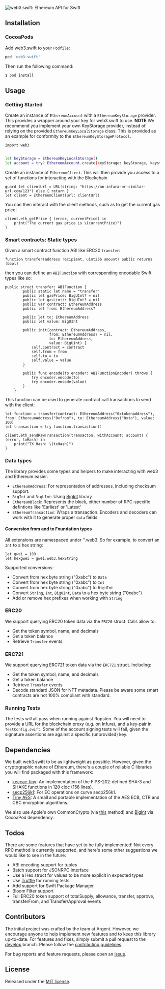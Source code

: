 ![web3.swift: Ethereum API for Swift](https://raw.github.com/argentlabs/web3.swift/master/web3swift.png)

## Installation

### CocoaPods

Add web3.swift to your `Podfile`:

```ruby
pod 'web3.swift'
```

Then run the following command:

```bash
$ pod install
```

## Usage

### Getting Started

Create an instance of `EthereumAccount`  with a `EthereumKeyStorage` provider. This provides a wrapper around your key for web3.swift to use. **NOTE** We recommend you implement your own KeyStorage provider, instead of relying on the provided `EthereumKeyLocalStorage` class. This is provided as an example for conformity to the `EthereumKeyStorageProtocol`.

```bash
import web3


let keyStorage = EthereumKeyLocalStorage()
let account = try? EthereumAccount.create(keyStorage: keyStorage, keystorePassword: "MY_PASSWORD")
```

Create an instance of `EthereumClient`. This will then provide you access to a set of functions for interacting with the Blockchain.

```
guard let clientUrl = URL(string: "https://an-infura-or-similar-url.com/123") else { return }
let client = EthereumClient(url: clientUrl)
```

You can then interact with the client methods, such as to get the current gas price:

```
client.eth_getPrice { (error, currentPrice) in
    print("The current gas price is \(currentPrice)")
}
```

### Smart contracts: Static types

Given a smart contract function ABI like ERC20 `transfer`:
```
function transfer(address recipient, uint256 amount) public returns (bool)
```

then you can define an `ABIFunction` with corresponding encodable Swift types like so:
```
public struct transfer: ABIFunction {
        public static let name = "transfer"
        public let gasPrice: BigUInt? = nil
        public let gasLimit: BigUInt? = nil
        public var contract: EthereumAddress
        public let from: EthereumAddress?

        public let to: EthereumAddress
        public let value: BigUInt

        public init(contract: EthereumAddress,
                    from: EthereumAddress? = nil,
                    to: EthereumAddress,
                    value: BigUInt) {
            self.contract = contract
            self.from = from
            self.to = to
            self.value = value
        }

        public func encode(to encoder: ABIFunctionEncoder) throws {
            try encoder.encode(to)
            try encoder.encode(value)
        }
    }
```

This function can be used to generate contract call transactions to send with the client:
```
let function = transfer(contract: EthereumAddress("0xtokenaddress"), from: EthereumAddress("0xfrom"), to: EthereumAddress("0xto"), value: 100)
let transaction = try function.transaction()

client.eth_sendRawTransaction(transacton, withAccount: account) { (error, txHash) in
    print("TX Hash: \(txHash)")
}
```

### Data types

The library provides some types and helpers to make interacting with web3 and Ethereum easier.

- `EthereumAddress`: For representation of addresses, including checksum support.
- `BigInt` and `BigUInt`: Using [BigInt](https://github.com/attaswift/BigInt) library
- `EthereumBlock`: Represents the block, either number of RPC-specific defintions like 'Earliest' or 'Latest'
- `EthereumTransaction`: Wraps a transaction. Encoders and decoders can work with it to generate proper `data` fields.

#### Conversion from and to Foundation types

All extensions are namespaced under '<type>'.web3. So for example, to convert an `Int` to a hex string:
    
```
let gwei = 100
let hexgwei = gwei.web3.hexString
```

Supported conversions:
- Convert from hex byte string ("0xabc") to `Data`
- Convert from hex byte string ("0xabc") to `Int`
- Convert from hex byte string ("0xabc") to `BigUInt`
- Convert `String`, `Int`, `BigUInt`, `Data` to a hex byte string ("0xabc")
- Add or remove hex prefixes when working with `String`

### ERC20

We support querying ERC20 token data via the `ERC20` struct. Calls allow to:
- Get the token symbol, name, and decimals
- Get a token balance
- Retrieve `Transfer` events

### ERC721

We support querying ERC721 token data via the `ERC721` struct. Including:
- Get the token symbol, name, and decimals
- Get a token balance
- Retrieve `Transfer` events
- Decode standard JSON for NFT metadata. Please be aware some smart contracts are not 100% compliant with standard.

### Running Tests

The tests will all pass when running against Ropsten. You will need to provide a URL for the blockchain proxy (e.g. on Infura), and a key-pair in `TestConfig.swift`. Some of the account signing tests will fail, given the signature assertions are against a specific (unprovided) key.

## Dependencies

We built web3.swift to be as lightweight as possible. However, given the cryptographic nature of Ethereum, there's a couple of reliable C libraries you will find packaged with this framework:

- [keccac-tiny](https://github.com/coruus/keccak-tiny): An implementation of the FIPS-202-defined SHA-3 and SHAKE functions in 120 cloc (156 lines).
- [secp256k1](https://github.com/bakkenbaeck/EtherealCereal): For EC operations on curve secp256k1.
- [Tiny AES](https://github.com/kokke/tiny-AES-c):  A small and portable implementation of the AES ECB, CTR and CBC encryption algorithms.

We also use Apple's own CommonCrypto (via [this](https://github.com/sergejp/CommonCrypto) method) and [BigInt](https://github.com/attaswift/BigInt) via CocoaPod dependency.

## Todos

There are some features that have yet to be fully implemented! Not every RPC method is currently supported, and here's some other suggestions we would like to see in the future:


- ABI encoding support for tuples
- Batch support for JSONRPC interface
- Use a Hex struct for values to be more explicit in expected types
- Use [Truffle](https://github.com/trufflesuite/ganache-cli) for running tests
- Add support for Swift Package Manager
- Bloom Filter support
- Full ERC20 token support of totalSupply, allowance, transfer, approve, transferFrom, and Transfer/Approval events

## Contributors

The initial project was crafted by the team at Argent. However, we encourage anyone to help implement new features and to keep this library up-to-date. For features and fixes, simply submit a pull request to the [develop](https://github.com/argentlabs/web3.swift/tree/develop) branch. Please follow the [contributing guidelines](https://github.com/argentlabs/web3.swift/blob/master/CONTRIBUTING.md).

For bug reports and feature requests, please open an [issue](https://github.com/argentlabs/web3.swift/issues).

## License

Released under the [MIT license](https://github.com/argentlabs/web3.swift/blob/master/LICENSE).
